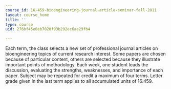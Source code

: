 ```yaml
---
course_id: 16-459-bioengineering-journal-article-seminar-fall-2011
layout: course_home
title: ''
type: course
uid: 276bf45e0eb7020f93b292ec6ae29fb4

---
```

Each term, the class selects a new set of professional journal articles on bioengineering topics of current research interest. Some papers are chosen because of particular content, others are selected because they illustrate important points of methodology. Each week, one student leads the discussion, evaluating the strengths, weaknesses, and importance of each paper. Subject may be repeated for credit a maximum of four terms. Letter grade given in the last term applies to all accumulated units of 16.459.
